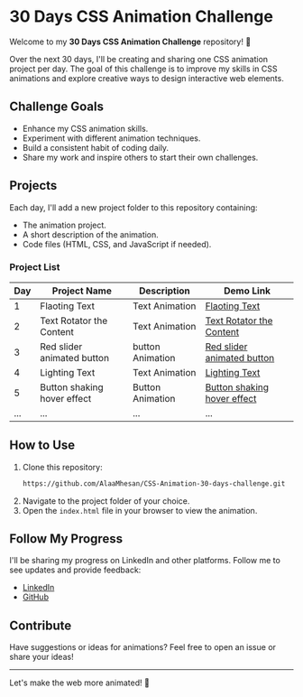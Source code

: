 # 30 Days CSS Animation Challenge

Welcome to my **30 Days CSS Animation Challenge** repository! 🎉

Over the next 30 days, I'll be creating and sharing one CSS animation project per day. The goal of this challenge is to improve my skills in CSS animations and explore creative ways to design interactive web elements.

## Challenge Goals
- Enhance my CSS animation skills.
- Experiment with different animation techniques.
- Build a consistent habit of coding daily.
- Share my work and inspire others to start their own challenges.

## Projects
Each day, I'll add a new project folder to this repository containing:
- The animation project.
- A short description of the animation.
- Code files (HTML, CSS, and JavaScript if needed).

### Project List
| Day | Project Name      | Description                | Demo Link   |
|-----|-------------------|----------------------------|-------------|
| 1   | Flaoting Text     | Text Animation             | [Flaoting Text](https://github.com/AlaaMhesan/CSS-Animation-30-days-challenge/tree/main/The%20Project/Floating%20Text) |
| 2   | Text Rotator the Content    | Text Animation             | [Text Rotator the Content ](https://github.com/AlaaMhesan/CSS-Animation-30-days-challenge/tree/main/The%20Project/Text%20Rotator%20the%20Content) |
| 3   | Red slider animated button    | button Animation             | [Red slider animated button](https://github.com/AlaaMhesan/CSS-Animation-30-days-challenge/tree/main/The%20Project/Red%20slider%20animated%20button) |
| 4   | Lighting Text    | Text Animation             | [Lighting Text](https://github.com/AlaaMhesan/CSS-Animation-30-days-challenge/tree/main/The%20Project/lighting%20text) |
| 5   | Button shaking hover effect    | Button Animation             | [Button shaking hover effect](https://github.com/AlaaMhesan/CSS-Animation-30-days-challenge/tree/main/The%20Project/Button%20shaking%20hover%20effect) |
| ... | ...               | ...                        | ...         |

## How to Use
1. Clone this repository:
   ```bash
   https://github.com/AlaaMhesan/CSS-Animation-30-days-challenge.git
   ```
2. Navigate to the project folder of your choice.
3. Open the `index.html` file in your browser to view the animation.

## Follow My Progress
I'll be sharing my progress on LinkedIn and other platforms. Follow me to see updates and provide feedback:
- [LinkedIn](https://www.linkedin.com/in/alaa-almhesan/)
- [GitHub](https://github.com/AlaaMhesan)

## Contribute
Have suggestions or ideas for animations? Feel free to open an issue or share your ideas!

---

Let's make the web more animated! 🚀
